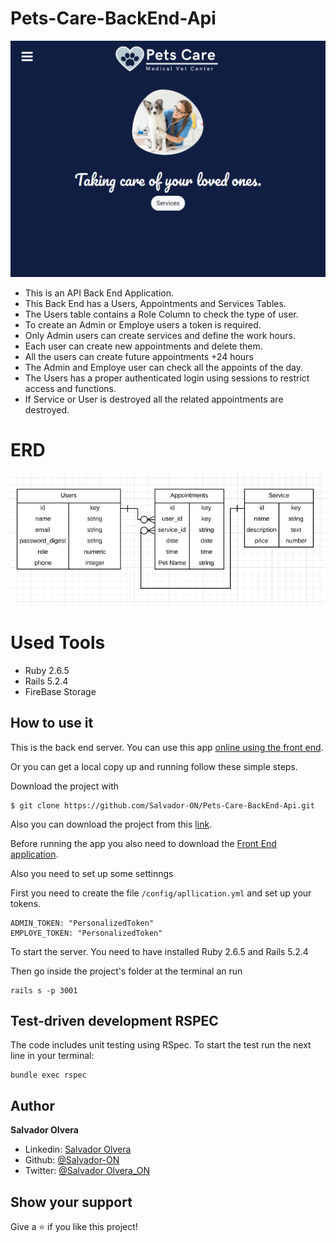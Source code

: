 # Pets-Care-BackEnd-Api

![](./ScreenshotLanding.png)

- This is an API Back End Application.
- This Back End has a Users, Appointments and Services Tables.
- The Users table contains a Role Column to check the type of user.
- To create an Admin or Employe users a token is required.
- Only Admin users can create services and define the work hours.
- Each user can create new appointments and delete them.
- All the users can create future appointments +24 hours
- The Admin and Employe user can check all the appoints of the day.
- The Users has a proper authenticated login using sessions to restrict access and functions.
- If Service or User is destroyed all the related appointments are destroyed.


# ERD
![](./db/ERD.png)

# Used Tools
- Ruby 2.6.5
- Rails 5.2.4
- FireBase Storage

## How to use it

This is the back end server. You can use this app [online using the front end](https://pets-care.netlify.app).

Or you can get a local copy up and running follow these simple steps.

Download the project with
```
$ git clone https://github.com/Salvador-ON/Pets-Care-BackEnd-Api.git
```
Also you can download the project from this [link](https://github.com/Salvador-ON/Pets-Care-BackEnd-Api).


Before running the app you also need to download the [Front End application](https://github.com/Salvador-ON/Pets-Care-FrontEnd).

Also you need to set up some settinngs

First you need to create the file ```/config/apllication.yml``` and set up your tokens.

```
ADMIN_TOKEN: "PersonalizedToken"
EMPLOYE_TOKEN: "PersonalizedToken"
```

To start the server. You need to have installed Ruby 2.6.5 and Rails 5.2.4 

Then go inside the project's folder at the terminal an run 

```
rails s -p 3001
```

## Test-driven development RSPEC

The code includes unit testing using RSpec. To start the test run the next line in your terminal:

```
bundle exec rspec
```

## Author

**Salvador Olvera**
- Linkedin: [Salvador Olvera](https://www.linkedin.com/in/salvador-olvera-n)
- Github: [@Salvador-ON](https://github.com/Salvador-ON)
- Twitter: [@Salvador Olvera_ON](https://twitter.com/Salvador_ON) 


## Show your support

Give a ⭐️ if you like this project!



